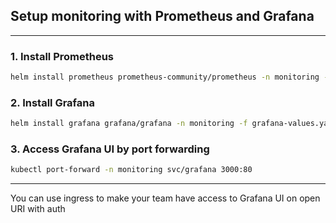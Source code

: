 ## Setup monitoring with Prometheus and Grafana

---

### 1. Install Prometheus

```sh
helm install prometheus prometheus-community/prometheus -n monitoring -f prometheus-values.yaml
```

### 2. Install Grafana

```sh
helm install grafana grafana/grafana -n monitoring -f grafana-values.yaml
```

### 3. Access Grafana UI by port forwarding

```sh
kubectl port-forward -n monitoring svc/grafana 3000:80
```

---

You can use ingress to make your team have access to Grafana UI on open URI with auth
